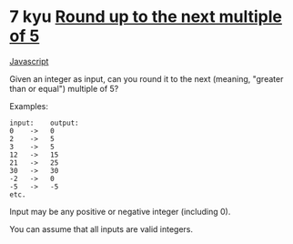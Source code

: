# 7 kyu [Round up to the next multiple of 5](https://www.codewars.com/kata/55d1d6d5955ec6365400006d)

<!-- START LANGUAGE_LINKS -->

[Javascript](./javascript.js)

<!-- END LANGUAGE_LINKS -->

Given an integer as input, can you round it to the next (meaning, "greater than or equal") multiple of 5?

Examples:

    input:    output:
    0    ->   0
    2    ->   5
    3    ->   5
    12   ->   15
    21   ->   25
    30   ->   30
    -2   ->   0
    -5   ->   -5
    etc.


Input may be any positive or negative integer (including 0).

You can assume that all inputs are valid integers.
